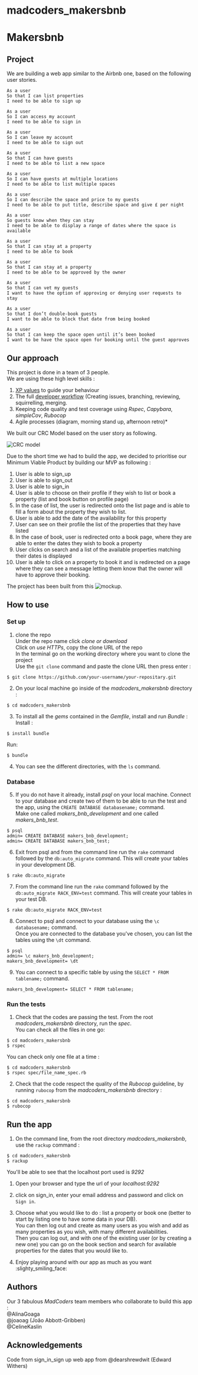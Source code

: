 # madcoders_makersbnb #
# Makersbnb #

## Project ##

We are building a web app similar to the Airbnb one, based on the following user stories.<br/>

```
As a user
So that I can list properties
I need to be able to sign up
```
```
As a user
So I can access my account
I need to be able to sign in
```
```
As a user
So I can leave my account
I need to be able to sign out
```
```
As a user
So that I can have guests
I need to be able to list a new space
```
```
As a user
So I can have guests at multiple locations
I need to be able to list multiple spaces
```
```
As a user
So I can describe the space and price to my guests
I need to be able to put title, describe space and give £ per night
```
```
As a user
So guests know when they can stay
I need to be able to display a range of dates where the space is available
```
```
As a user
So that I can stay at a property
I need to be able to book
```
```
As a user
So that I can stay at a property
I need to be able to be approved by the owner
```
```
As a user
So that I can vet my guests
I want to have the option of approving or denying user requests to stay
```
```
As a user
So that I don’t double-book guests
I want to be able to block that date from being booked
```
```
As a user
So that I can keep the space open until it’s been booked
I want to be have the space open for booking until the guest approves
```

## Our approach ##

This project is done in a team of 3 people.<br/>
We are using these high level skills :<br/>
1. [XP values](#xp-values) to guide your behaviour<br/>
2. The full [developer workflow](#development-workflow) (Creating issues, branching, reviewing, squirrelling, merging.<br/>
3. Keeping code quality and test coverage using *Rspec*, *Capybara*, *simpleCov*, *Rubocop*<br/>
4. Agile processes (diagram, morning stand up, afternoon retro)*

We built our CRC Model based on the user story as following.<br/>

![CRC model](https://user-images.githubusercontent.com/43742795/51039457-44d75900-15ad-11e9-8328-28f7f9f5d4d1.png)

Due to the short time we had to build the app, we decided to prioritise our Minimum Viable Product by building our MVP as following :<br/>

1. User is able to sign_up
2. User is able to sign_out
3. User is able to sign_in
4. User is able to choose on their profile if they wish to list or book a property (list and book button on profile page)
5. In the case of list, the user is redirected onto the list page and is able to fill a form about the property they wish to list.
6. User is able to add the date of the availability for this property
7. User can see on their profile the list of the properties that they have listed
8. In the case of book, user is redirected onto a book page, where they are able to enter the dates they wish to book a property
9. User clicks on search and a list of the available properties matching their dates is displayed
10. User is able to click on a property to book it and is redirected on a page where they can see a message letting them know that the owner will have to approve their booking.<br/>

The project has been built from this ![mockup](https://user-images.githubusercontent.com/43742795/51042620-a4853280-15b4-11e9-98e3-cc1a6ed273b5.png).

## How to use ##

### Set up ###

1. clone the repo<br/>
Under the repo name click *clone or download*<br/>
Click on *use HTTPs*, copy the clone URL of the repo<br/>
In the terminal go on the working directory where you want to clone the project<br/>
Use the `git clone` command and paste the clone URL then press enter :

```shell
$ git clone https://github.com/your-username/your-repositary.git
```

2. On your local machine go inside of the *madcoders_makersbnb* directory :

```shell
$ cd madcoders_makersbnb
```
3. To install all the *gems* contained in the *Gemfile*, install and run *Bundle* :
Install :

```shell
$ install bundle
```
Run:

```shell
$ bundle
```
4. You can see the different directories, with the `ls` command.

### Database ###

5. If you do not have it already, install *psql* on your local machine. Connect to your database and create two of them to be able to run the test and the app, using the `CREATE DATABASE databasename;` command.<br/>
Make one called *makers_bnb_development* and one called *makers_bnb_test*.<br/>

```shell
$ psql
admin= CREATE DATABASE makers_bnb_development;
admin= CREATE DATABASE makers_bnb_test;
```

6. Exit from psql and from the command line run the `rake` command followed by the `db:auto_migrate` command. This will create your tables in your development DB.<br/>

```shell
$ rake db:auto_migrate
```

7. From the command line run the `rake` command followed by the `db:auto_migrate RACK_ENV=test` command. This will create your tables in your test DB.<br/>

```shell
$ rake db:auto_migrate RACK_ENV=test
```

8. Connect to psql and connect to your database using the `\c databasename;` command.<br/>
Once you are connected to the database you've chosen, you can list the tables using the `\dt` command.<br/>

```shell
$ psql
admin= \c makers_bnb_development;
makers_bnb_development= \dt
```
9. You can connect to a specific table by using the `SELECT * FROM tablename;` command.<br/>

```shell
makers_bnb_development= SELECT * FROM tablename;
```
### Run the tests ###

1. Check that the codes are passing the test. From the root *madcoders_makersbnb* directory, run the *spec*.<br/>
You can check all the files in one go:

```shell
$ cd madcoders_makersbnb
$ rspec
```
You can check only one file at a time :

```shell
$ cd madcoders_makersbnb
$ rspec spec/file_name_spec.rb
```

2. Check that the code respect the quality of the *Rubocop* guideline, by running `rubocop` from the *madcoders_makersbnb* directory :

```shell
$ cd madcoders_makersbnb
$ rubocop
```

## Run the app ##

1. On the command line, from the root directory *madcoders_makersbnb*, use the `rackup` command :

```shell
$ cd madcoders_makersbnb
$ rackup
```

You'll be able to see that the localhost port used is *9292*

1. Open your browser and type the url of your *localhost:9292*  <br/>

2. click on sign_in, enter your email address and password and click on `Sign in`.<br/>

3. Choose what you would like to do : list a property or book one (better to start by listing one to have some data in your DB).<br/>
You can then log out and create as many users as you wish and add as many properties as you wish, with many different availabilities.<br/>
Then you can log out, and with one of the existing user (or by creating a new one) you can go on the book section and search for available properties for the dates that you would like to.

4. Enjoy playing around with our app as much as you want :slighty_smiling_face:


## Authors ##

Our 3 fabulous *MadCoders* team members who collaborate to build this app :<br/>
@AlinaGoaga <br/>
@joaoag (João Abbott-Gribben)<br/>
@CelineKaslin


## Acknowledgements ##

Code from sign_in_sign up web app from @dearshrewdwit (Edward Withers)
